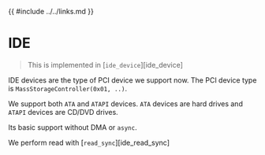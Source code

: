 {{ #include ../../links.md }}

# IDE

> This is implemented in [`ide_device`][ide_device]

IDE devices are the type of PCI device we support now. The PCI device type is `MassStorageController(0x01, ..)`.

We support both `ATA` and `ATAPI` devices. `ATA` devices are hard drives and `ATAPI` devices are CD/DVD drives.

Its basic support without DMA or `async`.

We perform read with [`read_sync`][ide_read_sync]
